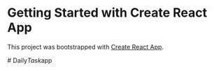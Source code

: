 # Getting Started with Create React App

This project was bootstrapped with [Create React App](https://github.com/facebook/create-react-app).

#   D a i l y _ T a s k _ a p p 
 
 
